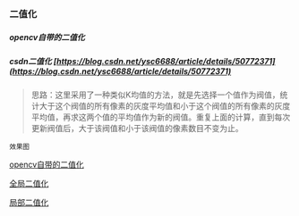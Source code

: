 ### 二值化

##### opencv自带的二值化

##### csdn二值化 [https://blog.csdn.net/ysc6688/article/details/50772371](https://blog.csdn.net/ysc6688/article/details/50772371)
> 思路：这里采用了一种类似K均值的方法，就是先选择一个值作为阀值，统计大于这个阀值的所有像素的灰度平均值和小于这个阀值的所有像素的灰度平均值，再求这两个值的平均值作为新的阀值。重复上面的计算，直到每次更新阀值后，大于该阀值和小于该阀值的像素数目不变为止。

`效果图`

[opencv自带的二值化](https://github.com/YLDarren/opencvHandleImg/blob/master/Opencv/src/BinaryUtils/img/test2/binaryNative.png)

[全局二值化](https://github.com/YLDarren/opencvHandleImg/blob/master/Opencv/src/BinaryUtils/img/test2/binaryzation.png)

[局部二值化](https://github.com/YLDarren/opencvHandleImg/blob/master/Opencv/src/BinaryUtils/img/test2/partBinaryzation.png)

